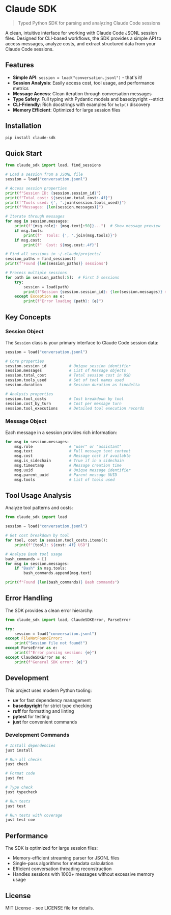 # Claude SDK

> Typed Python SDK for parsing and analyzing Claude Code sessions

A clean, intuitive interface for working with Claude Code JSONL session files. Designed for CLI-based workflows, the SDK provides a simple API to access messages, analyze costs, and extract structured data from your Claude Code sessions.

## Features

- **Simple API**: `session = load("conversation.jsonl")` - that's it!
- **Session Analysis**: Easily access cost, tool usage, and performance metrics
- **Message Access**: Clean iteration through conversation messages
- **Type Safety**: Full typing with Pydantic models and basedpyright --strict
- **CLI-Friendly**: Rich docstrings with examples for `help()` discovery
- **Memory Efficient**: Optimized for large session files

## Installation

```bash
pip install claude-sdk
```

## Quick Start

```python
from claude_sdk import load, find_sessions

# Load a session from a JSONL file
session = load("conversation.jsonl")

# Access session properties
print(f"Session ID: {session.session_id}")
print(f"Total cost: ${session.total_cost:.4f}")
print(f"Tools used: {', '.join(session.tools_used)}")
print(f"Messages: {len(session.messages)}")

# Iterate through messages
for msg in session.messages:
    print(f"{msg.role}: {msg.text[:50]}...")  # Show message preview
    if msg.tools:
        print(f"  Tools: {', '.join(msg.tools)}")
    if msg.cost:
        print(f"  Cost: ${msg.cost:.4f}")

# Find all sessions in ~/.claude/projects/
session_paths = find_sessions()
print(f"Found {len(session_paths)} sessions")

# Process multiple sessions
for path in session_paths[:5]:  # First 5 sessions
    try:
        session = load(path)
        print(f"Session {session.session_id}: {len(session.messages)} messages, ${session.total_cost:.4f}")
    except Exception as e:
        print(f"Error loading {path}: {e}")
```

## Key Concepts

### Session Object

The `Session` class is your primary interface to Claude Code session data:

```python
session = load("conversation.jsonl")

# Core properties
session.session_id          # Unique session identifier
session.messages            # List of Message objects
session.total_cost          # Total session cost in USD
session.tools_used          # Set of tool names used
session.duration            # Session duration as timedelta

# Analysis properties
session.tool_costs          # Cost breakdown by tool
session.cost_by_turn        # Cost per message turn
session.tool_executions     # Detailed tool execution records
```

### Message Object

Each message in a session provides rich information:

```python
for msg in session.messages:
    msg.role                # "user" or "assistant"
    msg.text                # Full message text content
    msg.cost                # Message cost if available
    msg.is_sidechain        # True if in a sidechain
    msg.timestamp           # Message creation time
    msg.uuid                # Unique message identifier
    msg.parent_uuid         # Parent message UUID
    msg.tools               # List of tools used
```

## Tool Usage Analysis

Analyze tool patterns and costs:

```python
from claude_sdk import load

session = load("conversation.jsonl")

# Get cost breakdown by tool
for tool, cost in session.tool_costs.items():
    print(f"{tool}: ${cost:.4f} USD")

# Analyze Bash tool usage
bash_commands = []
for msg in session.messages:
    if "Bash" in msg.tools:
        bash_commands.append(msg.text)

print(f"Found {len(bash_commands)} Bash commands")
```

## Error Handling

The SDK provides a clean error hierarchy:

```python
from claude_sdk import load, ClaudeSDKError, ParseError

try:
    session = load("conversation.jsonl")
except FileNotFoundError:
    print("Session file not found!")
except ParseError as e:
    print(f"Error parsing session: {e}")
except ClaudeSDKError as e:
    print(f"General SDK error: {e}")
```

## Development

This project uses modern Python tooling:

- **uv** for fast dependency management
- **basedpyright** for strict type checking
- **ruff** for formatting and linting
- **pytest** for testing
- **just** for convenient commands

### Development Commands

```bash
# Install dependencies
just install

# Run all checks
just check

# Format code
just fmt

# Type check
just typecheck

# Run tests
just test

# Run tests with coverage
just test-cov
```

## Performance

The SDK is optimized for large session files:

- Memory-efficient streaming parser for JSONL files
- Single-pass algorithms for metadata calculation
- Efficient conversation threading reconstruction
- Handles sessions with 1000+ messages without excessive memory usage

## License

MIT License - see LICENSE file for details.
